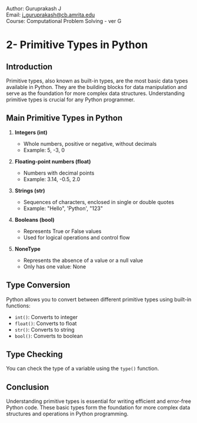 Author: Guruprakash J  
Email: j_guruprakash@cb.amrita.edu  
Course: Computational Problem Solving - ver G

# 2- Primitive Types in Python

## Introduction
Primitive types, also known as built-in types, are the most basic data types available in Python. They are the building blocks for data manipulation and serve as the foundation for more complex data structures. Understanding primitive types is crucial for any Python programmer.

## Main Primitive Types in Python

1. **Integers (int)**
   - Whole numbers, positive or negative, without decimals
   - Example: 5, -3, 0

2. **Floating-point numbers (float)**
   - Numbers with decimal points
   - Example: 3.14, -0.5, 2.0

3. **Strings (str)**
   - Sequences of characters, enclosed in single or double quotes
   - Example: "Hello", 'Python', "123"

4. **Booleans (bool)**
   - Represents True or False values
   - Used for logical operations and control flow

5. **NoneType**
   - Represents the absence of a value or a null value
   - Only has one value: None

## Type Conversion
Python allows you to convert between different primitive types using built-in functions:
- `int()`: Converts to integer
- `float()`: Converts to float
- `str()`: Converts to string
- `bool()`: Converts to boolean

## Type Checking
You can check the type of a variable using the `type()` function.

## Conclusion
Understanding primitive types is essential for writing efficient and error-free Python code. These basic types form the foundation for more complex data structures and operations in Python programming.
